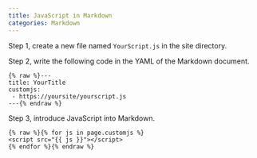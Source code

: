 ```yaml
---
title: JavaScript in Markdown
categories: Markdown
---
```


Step 1, create a new file named `YourScript.js` in the site directory.

Step 2, write the following code in the YAML of the Markdown document.

```text
{% raw %}---
title: YourTitle
customjs:
 - https://yoursite/yourscript.js
---{% endraw %}
```

Step 3, introduce JavaScript into Markdown.

```text
{% raw %}{% for js in page.customjs %}
<script src="{{ js }}"></script>
{% endfor %}{% endraw %}
```